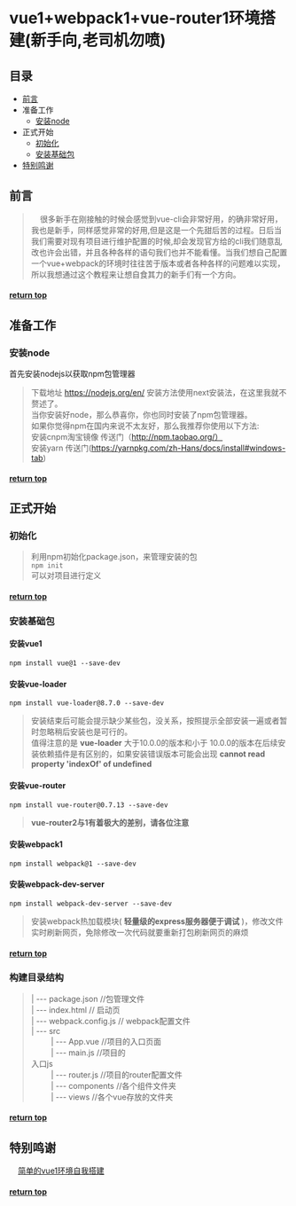 # vue1+webpack1+vue-router1环境搭建(新手向,老司机勿喷)

## 目录
* [前言](#前言)
* 准备工作
  - [安装node](#安装node)
* 正式开始
  - [初始化](#初始化)
  - [安装基础包](#安装基础包)
* [特别鸣谢](#特别鸣谢)

## 前言

>&nbsp;&nbsp;&nbsp;&nbsp;很多新手在刚接触的时候会感觉到vue-cli会非常好用，的确非常好用，我也是新手，同样感觉非常的好用,但是这是一个先甜后苦的过程。日后当我们需要对现有项目进行维护配置的时候,却会发现官方给的cli我们随意乱改也许会出错，并且各种各样的语句我们也并不能看懂。当我们想自己配置一个vue+webpack的环境时往往苦于版本或者各种各样的问题难以实现，所以我想通过这个教程来让想自食其力的新手们有一个方向。

#### [return top](#目录)

## 准备工作
### 安装node
首先安装nodejs以获取npm包管理器

>下载地址 https://nodejs.org/en/
>安装方法使用next安装法，在这里我就不赘述了。<br />
当你安装好node，那么恭喜你，你也同时安装了npm包管理器。<br />
如果你觉得npm在国内来说不太友好，那么我推荐你使用以下方法:<br />
>安装cnpm淘宝镜像 传送门（http://npm.taobao.org/）<br />
> 安装yarn 传送门(https://yarnpkg.com/zh-Hans/docs/install#windows-tab)

#### [return top](#目录)

## 正式开始
### 初始化
>利用npm初始化package.json，来管理安装的包<br />
`npm init`
<br />可以对项目进行定义

#### [return top](#目录)
### 安装基础包
#### 安装vue1
`npm install vue@1 --save-dev`
#### 安装vue-loader
`npm install vue-loader@8.7.0 --save-dev`
>安装结束后可能会提示缺少某些包，没关系，按照提示全部安装一遍或者暂时忽略稍后安装也是可行的。<br />
> 值得注意的是 __vue-loader__ 大于10.0.0的版本和小于 10.0.0的版本在后续安装依赖插件是有区别的，如果安装错误版本可能会出现 **cannot read property 'indexOf' of undefined**

#### 安装vue-router
`npm install vue-router@0.7.13 --save-dev`
>__vue-router2与1有着极大的差别，请各位注意__

#### 安装webpack1
`npm install webpack@1 --save-dev`
#### 安装webpack-dev-server
`npm install webpack-dev-server --save-dev`
>安装webpack热加载模块( __轻量级的express服务器便于调试__ )，修改文件实时刷新网页，免除修改一次代码就要重新打包刷新网页的麻烦

#### [return top](#目录)

### 构建目录结构
> | --- package.json         //包管理文件<br />
  | --- index.html             // 启动页<br />
  | --- webpack.config.js // webpack配置文件<br />
  | --- src<br />
  &nbsp;&nbsp;&nbsp;&nbsp;&nbsp;&nbsp;&nbsp;&nbsp;&nbsp;| --- App.vue        //项目的入口页面<br />
  &nbsp;&nbsp;&nbsp;&nbsp;&nbsp;&nbsp;&nbsp;&nbsp;&nbsp;| --- main.js          //项目的<br />入口js<br />
  &nbsp;&nbsp;&nbsp;&nbsp;&nbsp;&nbsp;&nbsp;&nbsp;&nbsp;| --- router.js        //项目的router配置文件<br />
  &nbsp;&nbsp;&nbsp;&nbsp;&nbsp;&nbsp;&nbsp;&nbsp;&nbsp;| --- components //各个组件文件夹<br />
  &nbsp;&nbsp;&nbsp;&nbsp;&nbsp;&nbsp;&nbsp;&nbsp;&nbsp;| --- views             //各个vue存放的文件夹<br />

#### [return top](#目录)

## 特别鸣谢
&nbsp;&nbsp;&nbsp;&nbsp;[简单的vue1环境自我搭建](http://www.qinshenxue.com/article/20160806114423.html)
#### [return top](#目录)
